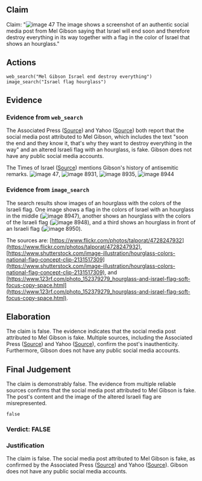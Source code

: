 ## Claim
Claim: "![image 47](media/76.jpg) The image shows a screenshot of an authentic social media post from Mel Gibson saying that Israel will end soon and therefore destroy everything in its way together with a flag in the color of Israel that shows an hourglass."

## Actions
```
web_search("Mel Gibson Israel end destroy everything")
image_search("Israel flag hourglass")
```

## Evidence
### Evidence from `web_search`
The Associated Press ([Source](https://apnews.com/article/fact-check-mel-gibson-israel-post-342335121493)) and Yahoo ([Source](https://www.yahoo.com/entertainment/fact-check-mel-gibson-posted-200700554.html)) both report that the social media post attributed to Mel Gibson, which includes the text "soon the end and they know it, that's why they want to destroy everything in the way" and an altered Israeli flag with an hourglass, is fake. Gibson does not have any public social media accounts.

The Times of Israel ([Source](https://www.timesofisrael.com/mel-gibson-dropped-from-new-orleans-mardi-gras-amid-outcry-from-jewish-groups/)) mentions Gibson's history of antisemitic remarks. ![image 47](media/76.jpg), ![image 8931](media/2025-08-30_00-18-1756513099-753393.jpg), ![image 8935](media/2025-08-30_00-18-1756513108-707753.jpg), ![image 8944](media/2025-08-30_00-18-1756513116-435603.jpg)


### Evidence from `image_search`
The search results show images of an hourglass with the colors of the Israeli flag. One image shows a flag in the colors of Israel with an hourglass in the middle (![image 8947](media/2025-08-30_00-18-1756513129-262445.jpg)), another shows an hourglass with the colors of the Israeli flag (![image 8948](media/2025-08-30_00-18-1756513129-565583.jpg)), and a third shows an hourglass in front of an Israeli flag (![image 8950](media/2025-08-30_00-18-1756513130-201069.jpg)).

The sources are: [https://www.flickr.com/photos/talporat/4728247932](https://www.flickr.com/photos/talporat/4728247932), [https://www.shutterstock.com/image-illustration/hourglass-colors-national-flag-concept-clip-2131517309](https://www.shutterstock.com/image-illustration/hourglass-colors-national-flag-concept-clip-2131517309), and [https://www.123rf.com/photo_152379279_hourglass-and-israel-flag-soft-focus-copy-space.html](https://www.123rf.com/photo_152379279_hourglass-and-israel-flag-soft-focus-copy-space.html).


## Elaboration
The claim is false. The evidence indicates that the social media post attributed to Mel Gibson is fake. Multiple sources, including the Associated Press ([Source](https://apnews.com/article/fact-check-mel-gibson-israel-post-342335121493)) and Yahoo ([Source](https://www.yahoo.com/entertainment/fact-check-mel-gibson-posted-200700554.html)), confirm the post's inauthenticity. Furthermore, Gibson does not have any public social media accounts.


## Final Judgement
The claim is demonstrably false. The evidence from multiple reliable sources confirms that the social media post attributed to Mel Gibson is fake. The post's content and the image of the altered Israeli flag are misrepresented.

`false`

### Verdict: FALSE

### Justification
The claim is false. The social media post attributed to Mel Gibson is fake, as confirmed by the Associated Press ([Source](https://apnews.com/article/fact-check-mel-gibson-israel-post-342335121493)) and Yahoo ([Source](https://www.yahoo.com/entertainment/fact-check-mel-gibson-posted-200700554.html)). Gibson does not have any public social media accounts.
